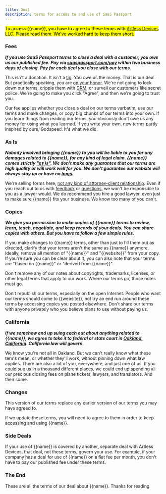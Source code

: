 ```yaml
---
title: Deal
description: terms for access to and use of SaaS Passport
---
```


<mark>To access {{name}}, you have to agree to these terms with [Artless Devices LLC](https://artlessdevices.com/). Please read them. We've worked hard to keep them short.</mark>

### Fees

***If you use SaaS Passport terms to close a deal with a customer, you owe us our published fee. Pay via [saaspassport.com/pay](https://saaspassport.com/pay) within two business days of closing.  Pay for each deal you close with our terms.***

This isn't a donation. It isn't a [tip](https://en.wikipedia.org/wiki/Gratuity). You owe us the money. That is our deal. But practically speaking, you are [on your honor](https://en.wikipedia.org/wiki/Honor_system). We're not going to lock down our terms, cripple them with [DRM](https://en.wikipedia.org/wiki/Digital_rights_management), or surveil our customers like secret police. We're going to make you click "Agree", and then we're going to trust you.

Our fee applies whether you close a deal on our terms verbatim, use our terms and make changes, or copy big chunks of our terms into your own. If you learn things from reading our terms, you obviously don't owe us any money for using what you learned. If you write your own, new terms partly inspired by ours, Godspeed. It's what we did.

### As Is

***Nobody involved bringing {{name}} to you will be liable to you for any damages related to {{name}}, for any kind of legal claim. {{name}} comes strictly ["as is"](https://en.wikipedia.org/wiki/As_is). We don't make any guarantee that our terms are high quality or will work well for you. We don't guarantee our website will always stay up or have no [bugs](https://en.wikipedia.org/wiki/Software_bug).***

We're selling forms here, [not any kind of attorney-client relationship](https://notlegaladvice.law). Even if you reach out to us with [feedback](/contribute) or [questions](/contact), we won't be responsible to you as a lawyer would. We do recommend you hire a good lawyer, even just to make sure {{name}} fits your business. We know too many of you can't.

### Copies

***We give you permission to make copies of {{name}} terms to review, learn, teach, negotiate, and keep records of your deals. You can share copies with others. But you have to follow a few simple rules.***

If you make changes to {{name}} terms, other than just to fill them out as directed, clarify that your terms aren't the same as {{name}} anymore. Ideally, remove all mention of "{{name}}" and "{{website}}" from your copy. If you're sure you can be clear about it, you can also note that your terms are "based on {{name}}" or "derived from {{name}}".

Don't remove any of our notes about copyrights, trademarks, licenses, or other legal terms that apply to our work. Where our terms go, those notes must go.

Don't republish our terms, especially on the open Internet. People who want our terms should come to {{website}}, not try an end run around these terms by accessing copies you posted elsewhere. Don't share our terms with anyone privately who you believe plans to use without paying us.

### California

***If we somehow end up suing each out about anything related to {{name}}, we agree to take it to federal or state court in [Oakland, California](https://en.wikipedia.org/wiki/Oakland,_California). California law will govern.***

We know you're not all in Oakland. But we can't really know what these terms mean, or whether they'll work, without pinning down what law applies. There are also a lot of you, everywhere, and just one of us. If you could sue us in a thousand different places, we could end up spending all our precious closing fees on plane tickets, lawyers, and translators. And then some.

### Changes

This version of our terms replace any earlier version of our terms you may have agreed to.

If we update these terms, you will need to agree to them in order to keep accessing and using {{name}}.

### Side Deals

If your use of {{name}} is covered by another, separate deal with Artless Devices, that deal, not these terms, govern your use.  For example, if your company has a deal for use of {{name}} on a flat fee per month, you don't have to pay our published fee under these terms.

### The End

These are all the terms of our deal about {{name}}.  Thanks for reading.
